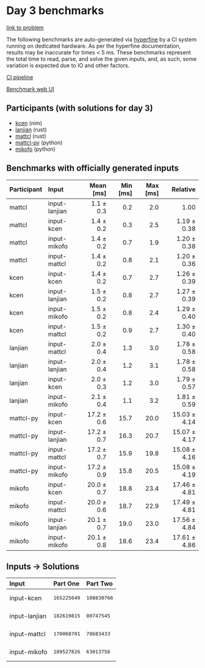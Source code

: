 # Day 3 benchmarks

[link to problem](https://adventofcode.com/2024/day/3)

The following benchmarks are auto-generated via
[hyperfine](https://github.com/sharkdp/hyperfine) by a CI system running on
dedicated hardware. As per the hyperfine documentation, results may be
inaccurate for times < 5 ms. These benchmarks represent the total time to read,
parse, and solve the given inputs, and, as such, some variation is expected due
to IO and other factors.

[CI pipeline](http://ci.papercode.net:8080/teams/main/pipelines/aoc2024)

[Benchmark web UI](https://aoc.ancalagon.black)


## Participants (with solutions for day 3)

- [kcen](https://github.com/kcen/aoc2024) (nim)
- [lanjian](https://github.com/lanjian/aoc-2024) (rust)
- [mattcl](https://github.com/mattcl/aoc2024) (rust)
- [mattcl-py](https://github.com/mattcl/aoc2024-py) (python)
- [mikofo](https://github.com/mikofo/aoc2024) (python)


## Benchmarks with officially generated inputs

| Participant | Input | Mean [ms] | Min [ms] | Max [ms] | Relative |
|:---|:---|---:|---:|---:|---:|
| mattcl | input-lanjian | 1.1 ± 0.3 | 0.2 | 2.0 | 1.00 |
| mattcl | input-kcen | 1.4 ± 0.2 | 0.3 | 2.5 | 1.19 ± 0.38 |
| mattcl | input-mikofo | 1.4 ± 0.2 | 0.7 | 1.9 | 1.20 ± 0.38 |
| mattcl | input-mattcl | 1.4 ± 0.2 | 0.8 | 2.1 | 1.20 ± 0.36 |
| kcen | input-kcen | 1.4 ± 0.2 | 0.7 | 2.7 | 1.26 ± 0.39 |
| kcen | input-lanjian | 1.5 ± 0.2 | 0.8 | 2.7 | 1.27 ± 0.39 |
| kcen | input-mikofo | 1.5 ± 0.2 | 0.8 | 2.4 | 1.29 ± 0.40 |
| kcen | input-mattcl | 1.5 ± 0.2 | 0.9 | 2.7 | 1.30 ± 0.40 |
| lanjian | input-mattcl | 2.0 ± 0.4 | 1.3 | 3.0 | 1.78 ± 0.58 |
| lanjian | input-lanjian | 2.0 ± 0.4 | 1.2 | 3.1 | 1.78 ± 0.58 |
| lanjian | input-kcen | 2.0 ± 0.3 | 1.2 | 3.0 | 1.79 ± 0.57 |
| lanjian | input-mikofo | 2.1 ± 0.4 | 1.1 | 3.2 | 1.81 ± 0.59 |
| mattcl-py | input-kcen | 17.2 ± 0.6 | 15.7 | 20.0 | 15.03 ± 4.14 |
| mattcl-py | input-lanjian | 17.2 ± 0.7 | 16.3 | 20.7 | 15.07 ± 4.17 |
| mattcl-py | input-mattcl | 17.2 ± 0.7 | 15.9 | 19.8 | 15.08 ± 4.16 |
| mattcl-py | input-mikofo | 17.2 ± 0.9 | 15.8 | 20.5 | 15.08 ± 4.19 |
| mikofo | input-kcen | 20.0 ± 0.7 | 18.8 | 23.4 | 17.46 ± 4.81 |
| mikofo | input-mattcl | 20.0 ± 0.6 | 18.7 | 22.9 | 17.49 ± 4.81 |
| mikofo | input-lanjian | 20.1 ± 0.7 | 19.0 | 23.0 | 17.56 ± 4.84 |
| mikofo | input-mikofo | 20.1 ± 0.8 | 18.6 | 23.4 | 17.61 ± 4.86 |


## Inputs -> Solutions

| Input | Part One | Part Two |
|:---|:---|:---|
|input-kcen|<pre>165225049</pre>|<pre>108830766</pre>|
|input-lanjian|<pre>182619815</pre>|<pre>80747545</pre>|
|input-mattcl|<pre>170068701</pre>|<pre>78683433</pre>|
|input-mikofo|<pre>189527826</pre>|<pre>63013756</pre>|